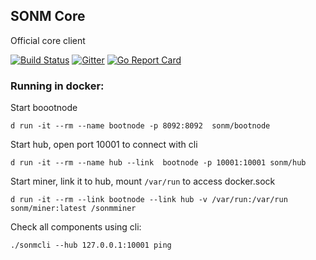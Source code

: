 ## SONM Core

Official core client

[![Build Status](https://travis-ci.org/sonm-io/core.svg?branch=master)](https://travis-ci.org/sonm-io/core)
[![Gitter](https://badges.gitter.im/Join%20Chat.svg)](https://gitter.im/sonm-io_core/Lobby?utm_source=share-link&utm_medium=link&utm_campaign=share-link)
[![Go Report Card](https://goreportcard.com/badge/github.com/sonm-io/core)](https://goreportcard.com/report/github.com/sonm-io/core)


### Running in docker:

Start boootnode
```
d run -it --rm --name bootnode -p 8092:8092  sonm/bootnode
```


Start hub, open port 10001 to connect with cli
```
d run -it --rm --name hub --link  bootnode -p 10001:10001 sonm/hub
```


Start miner, link it to hub, mount `/var/run` to access docker.sock
```
d run -it --rm --link bootnode --link hub -v /var/run:/var/run sonm/miner:latest /sonmminer
```


Check all components using cli:

```
./sonmcli --hub 127.0.0.1:10001 ping
```

